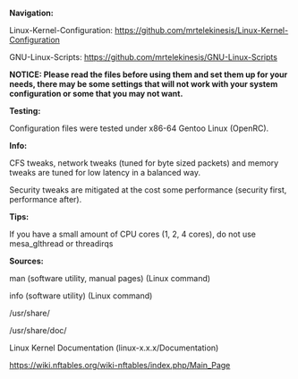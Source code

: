 **Navigation:**

Linux-Kernel-Configuration: https://github.com/mrtelekinesis/Linux-Kernel-Configuration
 
GNU-Linux-Scripts: https://github.com/mrtelekinesis/GNU-Linux-Scripts

**NOTICE: Please read the files before using them and set them up for your needs, there may be some settings that will not work with your system configuration or some that you may not want.**

**Testing:**

Configuration files were tested under x86-64 Gentoo Linux (OpenRC).

**Info:**

CFS tweaks, network tweaks (tuned for byte sized packets) and memory tweaks are tuned for low latency in a balanced way.

Security tweaks are mitigated at the cost some performance (security first, performance after).

**Tips:**

If you have a small amount of CPU cores (1, 2, 4 cores), do not use mesa_glthread or threadirqs

**Sources:**

man (software utility, manual pages) (Linux command)

info (software utility) (Linux command)

/usr/share/

/usr/share/doc/

Linux Kernel Documentation (linux-x.x.x/Documentation)

https://wiki.nftables.org/wiki-nftables/index.php/Main_Page
